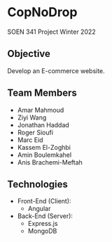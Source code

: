# CopNoDrop
SOEN 341 Project Winter 2022

## Objective
Develop an E-commerce website.

## Team Members
- Amar Mahmoud
- Ziyi Wang
- Jonathan Haddad
- Roger Sioufi
- Marc Eid
- Kassem El-Zoghbi
- Amin Boulemkahel
- Anis Brachemi-Meftah

## Technologies
- Front-End (Client):
  - Angular
- Back-End (Server):
  - Express.js
  - MongoDB
